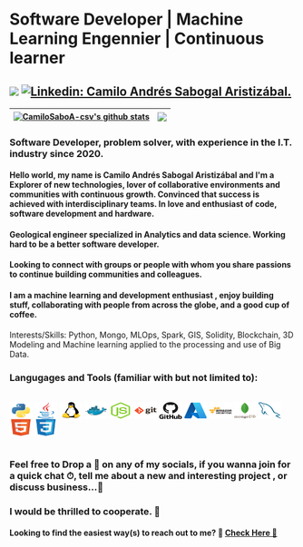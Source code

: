 <!-- ### Hi there 👋-->

<!--
**CamiloSaboA-csv/CamiloSaboA-csv** is a ✨ _special_ ✨ repository because its `README.md` (this file) appears on your GitHub profile.
-->

# Software Developer | Machine Learning Engennier | Continuous learner


![](https://komarev.com/ghpvc/?username=CamiloSaboA-csv&color=blue&style=plastic&label=VIEWS)
[![Linkedin: Camilo Andrés Sabogal Aristizábal.](https://img.shields.io/badge/follow-Camilo%20S%20A.-blue?style=flat-square&logo=Linkedin&logoColor=white&link=https://www.linkedin.com/in/camilo-sabogal-aristizabal/)](https://www.linkedin.com/in/camilo-sabogal-aristizabal/)
---
| <a href="https://github.com/anuraghazra/github-readme-stats"><img align="center" src="https://github-readme-stats.vercel.app/api?username=CamiloSaboA-csv&show_icons=true&hide_title=true&theme=buefy&hide_border=true&count_private=true&hide=stars" alt="CamiloSaboA-csv's github stats" /></a> | <a href="https://github.com/anuraghazra/github-readme-stats"><img align="center" src="https://github-readme-stats.vercel.app/api/top-langs/?username=CamiloSaboA-csv&layout=compact&theme=buefy&hide_border=true" /></a> |
| ------------- | ------------- |

### Software Developer, problem solver, with experience in the I.T. industry since 2020.<!-- providing solutions and value to clients and organizations.-->

#### Hello world, my name is Camilo Andrés Sabogal Aristizábal and I'm a Explorer of new technologies, lover of collaborative environments and communities with continuous growth. Convinced that success is achieved with interdisciplinary teams. In love and enthusiast of code, software development and hardware. 

#### Geological engineer specialized in Analytics and data science. Working hard to be a better software developer.

#### Looking to connect with groups or people with whom you share passions to continue building communities and colleagues.

#### I am a machine learning and development enthusiast , enjoy building stuff, collaborating with people from across the globe, and a good cup of coffee.

Interests/Skills: Python, Mongo, MLOps, Spark, GIS, Solidity, Blockchain, 3D Modeling and Machine learning applied to the processing and use of Big Data.

### Langugages and Tools (familiar with but not limited to):

<div style="display: inline_block"><br>
  <img align="center" alt="Python" height="30" width="40" src="https://raw.githubusercontent.com/devicons/devicon/master/icons/python/python-original.svg">
  <img align="center" alt="Java" height="30" width="40" src="https://github.com/devicons/devicon/blob/master/icons/java/java-original.svg">
  <img align="center" alt="Linux" height="30" width="40" src="https://github.com/devicons/devicon/blob/master/icons/linux/linux-original.svg">
  <img align="center" alt="Docker" height="30" width="40" src="https://github.com/devicons/devicon/blob/master/icons/docker/docker-original.svg">
  <img align="center" alt="Node-Js" height="30" width="40" src="https://raw.githubusercontent.com/devicons/devicon/master/icons/nodejs/nodejs-original.svg">
  <img align="center" alt="GIT" height="30" width="40" src="https://github.com/devicons/devicon/blob/master/icons/git/git-original-wordmark.svg">
  <img align="center" alt="Github" height="30" width="40" src="https://github.com/devicons/devicon/blob/master/icons/github/github-original-wordmark.svg">
  <img align="center" alt="Azure" height="30" width="40" src="https://raw.githubusercontent.com/devicons/devicon/master/icons/azure/azure-original.svg">
  <img align="center" alt="AWS" height="30" width="40" src="https://github.com/devicons/devicon/blob/master/icons/amazonwebservices/amazonwebservices-original-wordmark.svg">
  <img align="center" alt="Mongo" height="30" width="40" src="https://github.com/devicons/devicon/blob/master/icons/mongodb/mongodb-original-wordmark.svg">
  <img align="center" alt="MySQL" height="30" width="40" src="https://raw.githubusercontent.com/devicons/devicon/master/icons/mysql/mysql-original.svg">
  <img align="center" alt="HTML" height="30" width="40" src="https://raw.githubusercontent.com/devicons/devicon/master/icons/html5/html5-original.svg">
  <img align="center" alt="CSS" height="30" width="40" src="https://raw.githubusercontent.com/devicons/devicon/master/icons/css3/css3-original.svg">
</div>
<br/>
<!--
## Certifications:
- [CS50: Introduction to Computer Science | Harvard University](https://courses.edx.org/certificates/aaf6933b97664bad97305ab281398bd0)
- [Programming abilities focussed on mobile software development](https://github.com/dani1995ar/dani1995ar/blob/main/MisionTIC%20sin%20CC.pdf)
- [Microsoft Certified Azure Fundamentals](https://github.com/dani1995ar/dani1995ar/blob/main/Microsoft_Certified_Professional_Certificate_0.pdf)
- [AWS Certified Cloud Practitioner](https://www.credly.com/badges/dbae1b82-fee6-48f5-b7df-94e0107030c0/public_url)
- [Introducción a la Nube](https://platzi.com/p/DanielAgudelo/curso/2200-course/diploma/detalle/)
-->

### Feel free to Drop a 👋 on any of my socials, if you wanna join for a quick chat ⏱, tell me about a new and interesting project , or discuss business...💼
### I would be thrilled to cooperate. 🤝

#### Looking to find the easiest way(s) to reach out to me? 🤗 [Check Here 🔗](https://www.linkedin.com/in/camilo-sabogal-aristizabal/)
